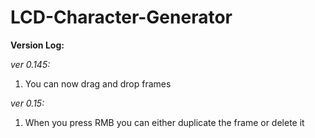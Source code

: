 LCD-Character-Generator
==============================
**Version Log:**

_ver 0.145:_
1. You can now drag and drop frames

_ver 0.15:_
1. When you press RMB you can either duplicate the frame or delete it
